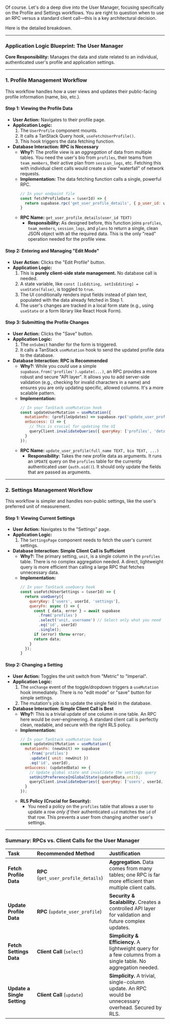 Of course. Let's do a deep dive into the User Manager, focusing specifically on the Profile and Settings workflows. You are right to question when to use an RPC versus a standard client call—this is a key architectural decision.

Here is the detailed breakdown.

---

### **Application Logic Blueprint: The User Manager**

**Core Responsibility:** Manages the data and state related to an individual, authenticated user's profile and application settings.

---

### **1. Profile Management Workflow**

This workflow handles how a user views and updates their public-facing profile information (name, bio, etc.).

#### **Step 1: Viewing the Profile Data**

*   **User Action:** Navigates to their profile page.
*   **Application Logic:**
    1.  The `UserProfile` component mounts.
    2.  It calls a TanStack Query hook, `useFetchUserProfile()`.
    3.  This hook triggers the data fetching function.
*   **Database Interaction: RPC is Necessary**
    *   **Why?:** The profile view is an *aggregation* of data from multiple tables. You need the user's bio from `profiles`, their teams from `team_members`, their active plan from `session_logs`, etc. Fetching this with individual client calls would create a slow "waterfall" of network requests.
    *   **Implementation:** The data fetching function calls a single, powerful RPC.
        ```javascript
        // In your endpoint file
        const fetchProfileData = (userId) => {
          return supabase.rpc('get_user_profile_details', { p_user_id: userId });
        }
        ```
    *   **RPC Name:** `get_user_profile_details(user_id TEXT)`
        *   **Responsibility:** As designed before, this function joins `profiles`, `team_members`, `session_logs`, and `plans` to return a single, clean JSON object with all the required data. This is the only "read" operation needed for the profile view.

#### **Step 2: Entering and Managing "Edit Mode"**

*   **User Action:** Clicks the "Edit Profile" button.
*   **Application Logic:**
    1.  This is **purely client-side state management.** No database call is needed.
    2.  A state variable, like `const [isEditing, setIsEditing] = useState(false)`, is toggled to `true`.
    3.  The UI conditionally renders input fields instead of plain text, populated with the data already fetched in Step 1.
    4.  The user's changes are tracked in a local form state (e.g., using `useState` or a form library like React Hook Form).

#### **Step 3: Submitting the Profile Changes**

*   **User Action:** Clicks the "Save" button.
*   **Application Logic:**
    1.  The `onSubmit` handler for the form is triggered.
    2.  It calls a TanStack `useMutation` hook to send the updated profile data to the database.
*   **Database Interaction: RPC is Recommended**
    *   **Why?:** While you *could* use a simple `supabase.from('profiles').update(...)`, an RPC provides a more robust and secure "API layer". It allows you to add server-side validation (e.g., checking for invalid characters in a name) and ensures you are only updating specific, allowed columns. It's a more scalable pattern.
    *   **Implementation:**
        ```javascript
        // In your TanStack useMutation hook
        const updateUserMutation = useMutation({
          mutationFn: (profileUpdates) => supabase.rpc('update_user_profile', profileUpdates),
          onSuccess: () => {
            // This is crucial for updating the UI
            queryClient.invalidateQueries({ queryKey: ['profiles', 'detail', userId] });
          }
        });
        ```
    *   **RPC Name:** `update_user_profile(full_name TEXT, bio TEXT, ...)`
        *   **Responsibility:** Takes the new profile data as arguments. It runs an `UPDATE` query on the `profiles` table for the currently authenticated user (`auth.uid()`). It should only update the fields that are passed as arguments.

---

### **2. Settings Management Workflow**

This workflow is simpler and handles non-public settings, like the user's preferred unit of measurement.

#### **Step 1: Viewing Current Settings**

*   **User Action:** Navigates to the "Settings" page.
*   **Application Logic:**
    1.  The `SettingsPage` component needs to fetch the user's current settings.
*   **Database Interaction: Simple Client Call is Sufficient**
    *   **Why?:** The primary setting, `unit`, is a single column in the `profiles` table. There is no complex aggregation needed. A direct, lightweight query is more efficient than calling a large RPC that fetches unnecessary data.
    *   **Implementation:**
        ```javascript
        // In your TanStack useQuery hook
        const useFetchUserSettings = (userId) => {
          return useQuery({
            queryKey: ['users', userId, 'settings'],
            queryFn: async () => {
              const { data, error } = await supabase
                .from('profiles')
                .select('unit, username') // Select only what you need
                .eq('id', userId)
                .single();
              if (error) throw error;
              return data;
            }
          });
        }
        ```

#### **Step 2: Changing a Setting**

*   **User Action:** Toggles the unit switch from "Metric" to "Imperial".
*   **Application Logic:**
    1.  The `onChange` event of the toggle/dropdown triggers a `useMutation` hook immediately. There is no "edit mode" or "save" button for simple settings.
    2.  The mutation's job is to update the single field in the database.
*   **Database Interaction: Simple Client Call is Best**
    *   **Why?:** This is a trivial update of one column in one table. An RPC here would be over-engineering. A standard client call is perfectly clean, readable, and secure with the right RLS policy.
    *   **Implementation:**
        ```javascript
        // In your TanStack useMutation hook
        const updateUnitMutation = useMutation({
          mutationFn: (newUnit) => supabase
            .from('profiles')
            .update({ unit: newUnit })
            .eq('id', userId),
          onSuccess: (updatedData) => {
            // Update global state and invalidate the settings query
            setUnitPreferenceInGlobalState(updatedData.unit);
            queryClient.invalidateQueries({ queryKey: ['users', userId, 'settings'] });
          }
        });
        ```
    *   **RLS Policy (Crucial for Security):**
        *   You need a policy on the `profiles` table that allows a user to update a row *only if* their authenticated `uid` matches the `id` of that row. This prevents a user from changing another user's settings.

---

### **Summary: RPCs vs. Client Calls for the User Manager**

| Task                        | Recommended Method      | Justification                                                                                             |
| :-------------------------- | :---------------------- | :-------------------------------------------------------------------------------------------------------- |
| **Fetch Profile Data**      | **RPC** (`get_user_profile_details`) | **Aggregation.** Data comes from many tables; one RPC is far more efficient than multiple client calls. |
| **Update Profile Data**     | **RPC** (`update_user_profile`)      | **Security & Scalability.** Creates a controlled API layer for validation and future complex updates. |
| **Fetch Settings Data**     | **Client Call** (`select`) | **Simplicity & Efficiency.** A lightweight query for a few columns from a single table. No aggregation needed. |
| **Update a Single Setting** | **Client Call** (`update`) | **Simplicity.** A trivial, single-column update. An RPC would be unnecessary overhead. Secured by RLS.    |